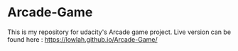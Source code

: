 # Arcade-Game
This is my repository for udacity's Arcade game project. Live version can be found here : https://lowlah.github.io/Arcade-Game/
